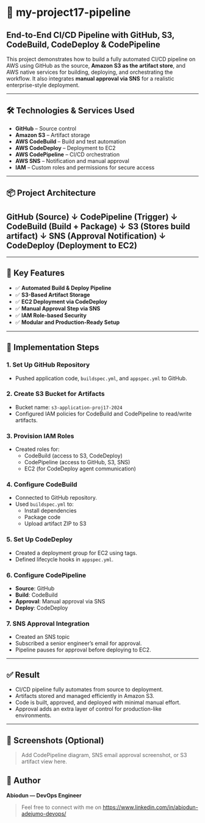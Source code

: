 # 🚀 my-project17-pipeline

## End-to-End CI/CD Pipeline with GitHub, S3, CodeBuild, CodeDeploy & CodePipeline

This project demonstrates how to build a fully automated CI/CD pipeline on AWS using GitHub as the source, **Amazon S3 as the artifact store**, 
and AWS native services for building, deploying, and orchestrating the workflow. It also integrates **manual approval via SNS** for a realistic enterprise-style deployment.

---

## 🛠️ Technologies & Services Used

- **GitHub** – Source control
- **Amazon S3** – Artifact storage
- **AWS CodeBuild** – Build and test automation
- **AWS CodeDeploy** – Deployment to EC2
- **AWS CodePipeline** – CI/CD orchestration
- **AWS SNS** – Notification and manual approval
- **IAM** – Custom roles and permissions for secure access

---

## 📦 Project Architecture
## GitHub (Source) ↓ CodePipeline (Trigger) ↓ CodeBuild (Build + Package) ↓ S3 (Stores build artifact) ↓ SNS (Approval Notification) ↓ CodeDeploy (Deployment to EC2)


---

## 📌 Key Features

- ✅ **Automated Build & Deploy Pipeline**
- ✅ **S3-Based Artifact Storage**
- ✅ **EC2 Deployment via CodeDeploy**
- ✅ **Manual Approval Step via SNS**
- ✅ **IAM Role-based Security**
- ✅ **Modular and Production-Ready Setup**

---

## 🔨 Implementation Steps

### 1. **Set Up GitHub Repository**
- Pushed application code, `buildspec.yml`, and `appspec.yml` to GitHub.

### 2. **Create S3 Bucket for Artifacts**
- Bucket name: `s3-application-proj17-2024`
- Configured IAM policies for CodeBuild and CodePipeline to read/write artifacts.

### 3. **Provision IAM Roles**
- Created roles for:
  - CodeBuild (access to S3, CodeDeploy)
  - CodePipeline (access to GitHub, S3, SNS)
  - EC2 (for CodeDeploy agent communication)

### 4. **Configure CodeBuild**
- Connected to GitHub repository.
- Used `buildspec.yml` to:
  - Install dependencies
  - Package code
  - Upload artifact ZIP to S3

### 5. **Set Up CodeDeploy**
- Created a deployment group for EC2 using tags.
- Defined lifecycle hooks in `appspec.yml`.

### 6. **Configure CodePipeline**
- **Source**: GitHub
- **Build**: CodeBuild
- **Approval**: Manual approval via SNS
- **Deploy**: CodeDeploy

### 7. **SNS Approval Integration**
- Created an SNS topic
- Subscribed a senior engineer’s email for approval.
- Pipeline pauses for approval before deploying to EC2.

---

## ✅ Result

- CI/CD pipeline fully automates from source to deployment.
- Artifacts stored and managed efficiently in Amazon S3.
- Code is built, approved, and deployed with minimal manual effort.
- Approval adds an extra layer of control for production-like environments.

---

## 📸 Screenshots (Optional)
> Add CodePipeline diagram, SNS email approval screenshot, or S3 artifact view here.

## 💬 Author

**Abiodun — DevOps Engineer**

> Feel free to connect with me on https://www.linkedin.com/in/abiodun-adejumo-devops/



